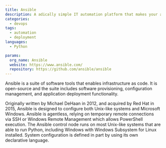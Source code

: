 ```yaml
---
title: Ansible
description: A adically simple IT automation platform that makes your applications and systems easier to deploy and maintain.
categories:
  - devops
tags:
  - automation
  - deployment
languages:
  - Python

params:
  org_name: Ansible
  website: https://www.ansible.com/
  repository: https://github.com/ansible/ansible
---
```


Ansible is a suite of software tools that enables infrastructure as code. It is open-source and the suite includes software provisioning, configuration management, and application deployment functionality.

Originally written by Michael DeHaan in 2012, and acquired by Red Hat in 2015, Ansible is designed to configure both Unix-like systems and Microsoft Windows. Ansible is agentless, relying on temporary remote connections via SSH or Windows Remote Management which allows PowerShell execution. The Ansible control node runs on most Unix-like systems that are able to run Python, including Windows with Windows Subsystem for Linux installed. System configuration is defined in part by using its own declarative language.